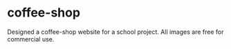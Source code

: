 # coffee-shop
Designed a coffee-shop website for a school project.
All images are free for commercial use.
